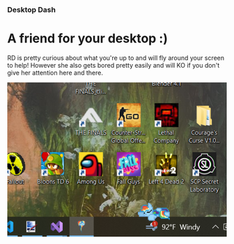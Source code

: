 ### Desktop Dash
# A friend for your desktop :)
RD is pretty curious about what you're up to and will fly around your screen to help! However she also gets bored pretty easily and will KO if you don't give her attention here and there.

![alt text](https://github.com/dbrun3/DesktopDash/blob/master/Screenshots/sleeping.PNG "Nap time")
